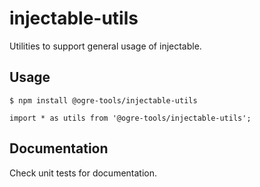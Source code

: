 # injectable-utils

Utilities to support general usage of injectable.

## Usage

```
$ npm install @ogre-tools/injectable-utils

import * as utils from '@ogre-tools/injectable-utils';  
```

## Documentation
Check unit tests for documentation.
